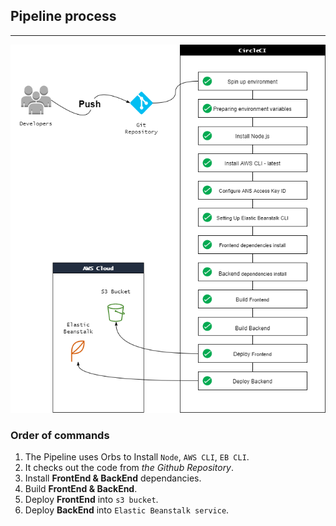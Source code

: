 ## Pipeline process
---

![Udagram CircleCI Pipeline Diagram](diagrams/udagram-pipeline.png "Udagram CircleCI Pipeline")

### Order of commands

1. The Pipeline uses Orbs to Install `Node`, `AWS CLI`, `EB CLI`.
2. It checks out the code from *the Github Repository*.
3. Install **FrontEnd & BackEnd** dependancies.
4. Build **FrontEnd & BackEnd**.
5. Deploy **FrontEnd** into `s3 bucket`.
6. Deploy **BackEnd** into `Elastic Beanstalk service`.